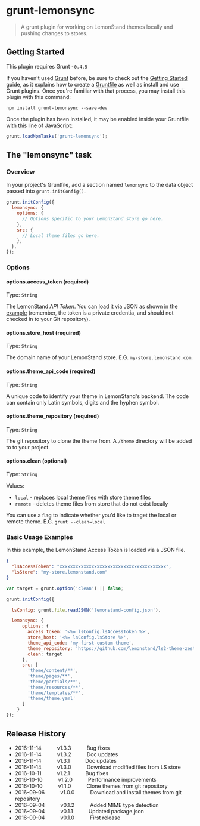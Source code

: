 # grunt-lemonsync

> A grunt plugin for working on LemonStand themes locally and pushing changes to stores.

## Getting Started
This plugin requires Grunt `~0.4.5`

If you haven't used [Grunt](http://gruntjs.com/) before, be sure to check out the [Getting Started](http://gruntjs.com/getting-started) guide, as it explains how to create a [Gruntfile](http://gruntjs.com/sample-gruntfile) as well as install and use Grunt plugins. Once you're familiar with that process, you may install this plugin with this command:

```shell
npm install grunt-lemonsync --save-dev
```

Once the plugin has been installed, it may be enabled inside your Gruntfile with this line of JavaScript:

```js
grunt.loadNpmTasks('grunt-lemonsync');
```

## The "lemonsync" task

### Overview
In your project's Gruntfile, add a section named `lemonsync` to the data object passed into `grunt.initConfig()`.

```js
grunt.initConfig({
  lemonsync: {
    options: {
      // Options specific to your LemonStand store go here.
    },
    src: {
      // Local theme files go here.
    },
  },
});
```

### Options

#### options.access_token (required)
Type: `String`

The LemonStand _API Token_. You can load it via JSON as shown in the [example](#basic-usage-examples) (remember, the token is a private credentia, and should not checked in to your Git repository).

#### options.store_host (required)
Type: `String`

The domain name of your LemonStand store. E.G. `my-store.lemonstand.com`.

#### options.theme_api_code (required)
Type: `String`

A unique code to identify your theme in LemonStand's backend. The code can contain only Latin symbols, digits and the hyphen symbol. 

#### options.theme_repository (required)
Type: `String`

The git repository to clone the theme from. A `/theme` directory will be added to to your project. 

#### options.clean (optional)
Type: `String`

Values:
- `local` - replaces local theme files with store theme files
- `remote` - deletes theme files from store that do not exist locally

You can use a flag to indicate whether you'd like to traget the local or remote theme.
E.G. `grunt --clean=local`


### Basic Usage Examples

In this example, the LemonStand Access Token is loaded via a JSON file.

```JSON
{
  "lsAccessToken": "xxxxxxxxxxxxxxxxxxxxxxxxxxxxxxxxxxxxxxxx",
  "lsStore": "my-store.lemonstand.com"
}
```

```js
var target = grunt.option('clean') || false;

grunt.initConfig({

  lsConfig: grunt.file.readJSON('lemonstand-config.json'),

  lemonsync: {
      options: {
        access_token: '<%= lsConfig.lsAccessToken %>',
        store_host: '<%= lsConfig.lsStore %>',
        theme_api_code: 'my-first-custom-theme',
        theme_repository: 'https://github.com/lemonstand/ls2-theme-zest',
        clean: target
      },
      src: [
        'theme/content/**', 
        'theme/pages/**', 
        'theme/partials/**', 
        'theme/resources/**', 
        'theme/templates/**', 
        'theme/theme.yaml'
      ]
    }
});
```

## Release History

* 2016-11-14   v1.3.3   Bug fixes
* 2016-11-14   v1.3.2   Doc updates
* 2016-11-14   v1.3.1   Doc updates
* 2016-11-14   v1.3.0   Download modified files from LS store
* 2016-10-11   v1.2.1   Bug fixes
* 2016-10-10   v1.2.0   Performance improvements
* 2016-10-10   v1.1.0   Clone themes from git repository
* 2016-09-06   v1.0.0   Download and install themes from git repository
* 2016-09-04   v0.1.2   Added MIME type detection
* 2016-09-04   v0.1.1   Updated package.json
* 2016-09-04   v0.1.0   First release
